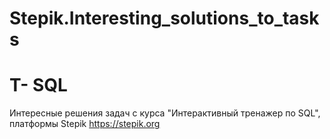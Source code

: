 # Stepik.Interesting_solutions_to_tasks
# T- SQL
Интересные решения задач с курса "Интерактивный тренажер по SQL", платформы Stepik https://stepik.org
